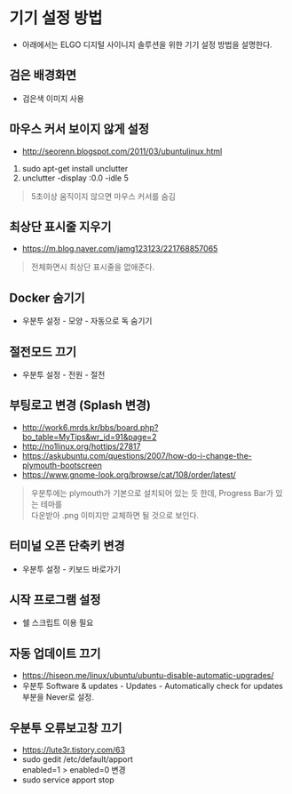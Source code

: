 # 기기 설정 방법
* 아래에서는 ELGO 디지털 사이니지 솔루션을 위한 기기 설정 방법을 설명한다.

## 검은 배경화면
  * 검은색 이미지 사용

## 마우스 커서 보이지 않게 설정
  * http://seorenn.blogspot.com/2011/03/ubuntulinux.html
  1. sudo apt-get install unclutter
  2. unclutter -display :0.0 -idle 5 <br>
   > 5초이상 움직이지 않으면 마우스 커서를 숨김

## 최상단 표시줄 지우기
  * https://m.blog.naver.com/jamg123123/221768857065 <br>
   > 전체화면시 최상단 표시줄을 없애준다.

## Docker 숨기기
  * 우분투 설정 - 모양 - 자동으로 독 숨기기

## 절전모드 끄기
  * 우분투 설정 - 전원 - 절전
  
## 부팅로고 변경 (Splash 변경)
  * http://work6.mrds.kr/bbs/board.php?bo_table=MyTips&wr_id=91&page=2
  * http://no1linux.org/hottips/27817 <br>
  * https://askubuntu.com/questions/2007/how-do-i-change-the-plymouth-bootscreen <br>
  * https://www.gnome-look.org/browse/cat/108/order/latest/ <br>
   > 우분투에는 plymouth가 기본으로 설치되어 있는 듯 한데, Progress Bar가 있는 테마를 <br>
   다운받아 .png 이미지만 교체하면 될 것으로 보인다.
   
## 터미널 오픈 단축키 변경
  * 우분투 설정 - 키보드 바로가기

## 시작 프로그램 설정
  * 쉘 스크립트 이용 필요

## 자동 업데이트 끄기
 * https://hiseon.me/linux/ubuntu/ubuntu-disable-automatic-upgrades/ <br>
 * 우분투 Software & updates - Updates - Automatically check for updates 부분을 Never로 설정.

## 우분투 오류보고창 끄기
 * https://lute3r.tistory.com/63
 * sudo gedit /etc/default/apport
   <br>enabled=1 > enabled=0 변경
 * sudo service apport stop
